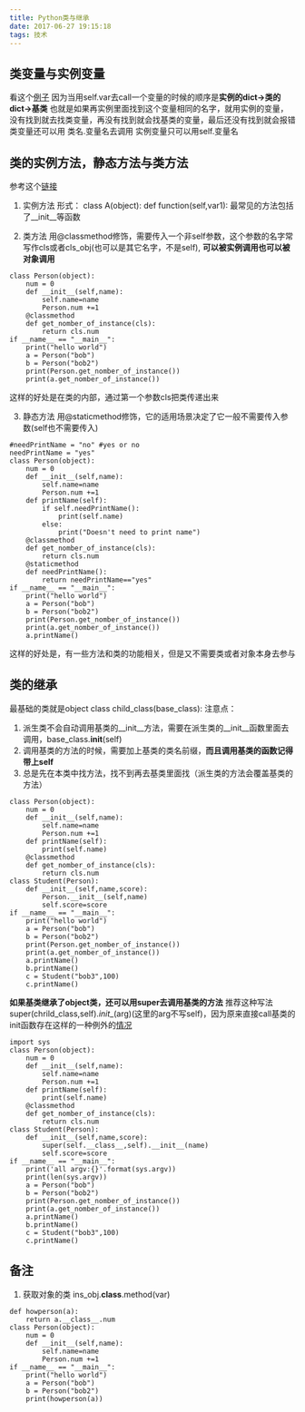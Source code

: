 ```yaml
---
title: Python类与继承
date: 2017-06-27 19:15:18
tags: 技术
---
```

## 类变量与实例变量
看这个[例子](!https://stackoverflow.com/questions/8701500/python-class-instance-variables-and-class-variables)
因为当用self.var去call一个变量的时候的顺序是**实例的dict->类的dict->基类**
也就是如果再实例里面找到这个变量相同的名字，就用实例的变量，没有找到就去找类变量，再没有找到就会找基类的变量，最后还没有找到就会报错
类变量还可以用 类名.变量名去调用
实例变量只可以用self.变量名

## 类的实例方法，静态方法与类方法
参考这个[链接](!https://www.zhihu.com/question/20021164)
1. 实例方法
形式：
class A(object):
  def function(self,var1):
最常见的方法包括了__init__等函数

2. 类方法
用@classmethod修饰，需要传入一个非self参数，这个参数的名字常写作cls或者cls_obj(也可以是其它名字，不是self), **可以被实例调用也可以被对象调用**
```
class Person(object):
    num = 0
    def __init__(self,name):
        self.name=name
        Person.num +=1
    @classmethod
    def get_nomber_of_instance(cls):
        return cls.num
if __name__ == "__main__":
    print("hello world")
    a = Person("bob")
    b = Person("bob2")
    print(Person.get_nomber_of_instance())
    print(a.get_nomber_of_instance())
```
这样的好处是在类的内部，通过第一个参数cls把类传递出来

<!--more-->
3. 静态方法
用@staticmethod修饰，它的适用场景决定了它一般不需要传入参数(self也不需要传入)
```
#needPrintName = "no" #yes or no
needPrintName = "yes"
class Person(object):
    num = 0
    def __init__(self,name):
        self.name=name
        Person.num +=1
    def printName(self):
        if self.needPrintName():
            print(self.name)
        else:
            print("Doesn't need to print name")
    @classmethod
    def get_nomber_of_instance(cls):
        return cls.num
    @staticmethod
    def needPrintName():
        return needPrintName=="yes"
if __name__ == "__main__":
    print("hello world")
    a = Person("bob")
    b = Person("bob2")
    print(Person.get_nomber_of_instance())
    print(a.get_nomber_of_instance())
    a.printName()
```
这样的好处是，有一些方法和类的功能相关，但是又不需要类或者对象本身去参与

## 类的继承
最基础的类就是object
class child_class(base_class):
注意点：
1. 派生类不会自动调用基类的__init__方法，需要在派生类的__init__函数里面去调用，base_class.__init__(self)
2. 调用基类的方法的时候，需要加上基类的类名前缀，**而且调用基类的函数记得带上self**
3. 总是先在本类中找方法，找不到再去基类里面找（派生类的方法会覆盖基类的方法）
```
class Person(object):
    num = 0
    def __init__(self,name):
        self.name=name
        Person.num +=1
    def printName(self):
        print(self.name)
    @classmethod
    def get_nomber_of_instance(cls):
        return cls.num
class Student(Person):
    def __init__(self,name,score):
        Person.__init__(self,name)
        self.score=score
if __name__ == "__main__":
    print("hello world")
    a = Person("bob")
    b = Person("bob2")
    print(Person.get_nomber_of_instance())
    print(a.get_nomber_of_instance())
    a.printName()
    b.printName()
    c = Student("bob3",100)
    c.printName()
```

**如果基类继承了object类，还可以用super去调用基类的方法**
推荐这种写法super(chrild_class,self)._init__(arg)(这里的arg不写self)，因为原来直接call基类的init函数存在这样的一种例外的[情况](!http://www.jackyshen.com/2015/08/19/multi-inheritance-with-super-in-Python/)
```
import sys
class Person(object):
    num = 0
    def __init__(self,name):
        self.name=name
        Person.num +=1
    def printName(self):
        print(self.name)
    @classmethod
    def get_nomber_of_instance(cls):
        return cls.num
class Student(Person):
    def __init__(self,name,score):
        super(self.__class__,self).__init__(name)
        self.score=score
if __name__ == "__main__":
    print('all argv:{}'.format(sys.argv))
    print(len(sys.argv))
    a = Person("bob")
    b = Person("bob2")
    print(Person.get_nomber_of_instance())
    print(a.get_nomber_of_instance())
    a.printName()
    b.printName()
    c = Student("bob3",100)
    c.printName()
```

## 备注
1. 获取对象的类 ins_obj.__class__.method(var)
```
def howperson(a):
    return a.__class__.num
class Person(object):
    num = 0
    def __init__(self,name):
        self.name=name
        Person.num +=1
if __name__ == "__main__":
    print("hello world")
    a = Person("bob")
    b = Person("bob2")
    print(howperson(a))
```

